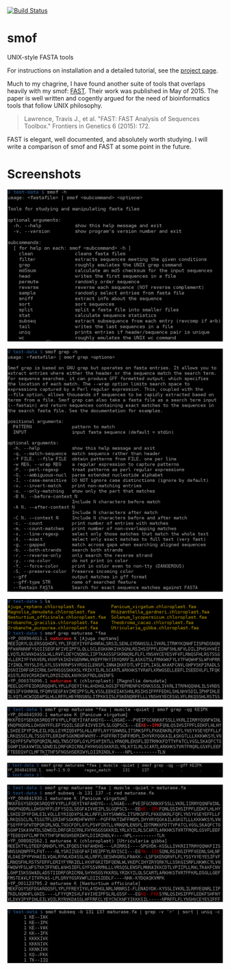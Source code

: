 [![Build Status](https://travis-ci.org/arendsee/smof.svg?branch=master)](https://travis-ci.org/arendsee/smof)

smof
====

UNIX-style FASTA tools

For instructions on installation and a detailed tutorial, see the
[project page](http://zbwrnz.github.io/smof).

Much to my chagrine, I have found another suite of tools that overlaps heavily
with my smof: [FAST](https://github.com/tlawrence3/FAST). Their work was
published in May of 2015. The paper is well written and cogently argued for the
need of bioinformatics tools that follow UNIX philosophy.

> Lawrence, Travis J., et al. "FAST: FAST Analysis of Sequences Toolbox." Frontiers in Genetics 6 (2015): 172.

FAST is elegant, well documented, and absolutely worth studying. I will write a
comparison of smof and FAST at some point in the future.

Screenshots
===========


![main help](doc/images/main-help.png)

![subcommand help](doc/images/grep-help.png)

![header grep](doc/images/grep-maturase.png)

![muscle gapped](doc/images/muscle-gapped.png)

![muscle gapped gff](doc/images/muscle-gapped-gff.png)

![subseq](doc/images/subseq.png)

![motif counts](doc/images/motif-counts.png)
